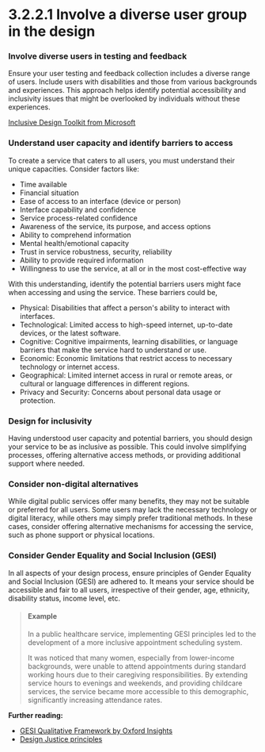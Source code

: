 # 3.2.2.1 Involve a diverse user group in the design

### **Involve diverse users in testing and feedback**

Ensure your user testing and feedback collection includes a diverse range of users. Include users with disabilities and those from various backgrounds and experiences. This approach helps identify potential accessibility and inclusivity issues that might be overlooked by individuals without these experiences.

[Inclusive Design Toolkit from Microsoft](https://www.microsoft.com/design/inclusive/)

### **Understand user capacity and identify barriers to access**

To create a service that caters to all users, you must understand their unique capacities. Consider factors like:

* Time available
* Financial situation
* Ease of access to an interface (device or person)
* Interface capability and confidence
* Service process-related confidence
* Awareness of the service, its purpose, and access options
* Ability to comprehend information
* Mental health/emotional capacity
* Trust in service robustness, security, reliability
* Ability to provide required information
* Willingness to use the service, at all or in the most cost-effective way

With this understanding, identify the potential barriers users might face when accessing and using the service. These barriers could be,

* Physical: Disabilities that affect a person's ability to interact with interfaces.
* Technological: Limited access to high-speed internet, up-to-date devices, or the latest software.
* Cognitive: Cognitive impairments, learning disabilities, or language barriers that make the service hard to understand or use.
* Economic: Economic limitations that restrict access to necessary technology or internet access.
* Geographical: Limited internet access in rural or remote areas, or cultural or language differences in different regions.
* Privacy and Security: Concerns about personal data usage or protection.

### **Design for inclusivity**

Having understood user capacity and potential barriers, you should design your service to be as inclusive as possible. This could involve simplifying processes, offering alternative access methods, or providing additional support where needed.

### **Consider non-digital alternatives**

While digital public services offer many benefits, they may not be suitable or preferred for all users. Some users may lack the necessary technology or digital literacy, while others may simply prefer traditional methods. In these cases, consider offering alternative mechanisms for accessing the service, such as phone support or physical locations.

### **Consider Gender Equality and Social Inclusion (GESI)**

In all aspects of your design process, ensure principles of Gender Equality and Social Inclusion (GESI) are adhered to. It means your service should be accessible and fair to all users, irrespective of their gender, age, ethnicity, disability status, income level, etc.

> #### Example
>
> In a public healthcare service, implementing GESI principles led to the development of a more inclusive appointment scheduling system.&#x20;
>
> It was noticed that many women, especially from lower-income backgrounds, were unable to attend appointments during standard working hours due to their caregiving responsibilities. By extending service hours to evenings and weekends, and providing childcare services, the service became more accessible to this demographic, significantly increasing attendance rates.&#x20;

**Further reading:**

* [GESI Qualitative Framework by Oxford Insights](https://www.oxfordinsights.com/gesiqualitativeframework)
* [Design Justice principles ](https://designjustice.org/read-the-principles)
